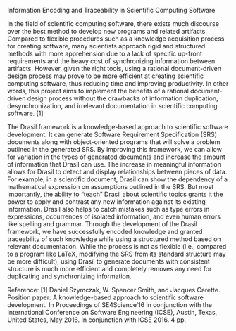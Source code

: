 Information Encoding and Traceability in Scientific Computing Software

In the field of scientific computing software, there exists much discourse over the best method to develop new programs and related artifacts. Compared to flexible procedures such as a knowledge acquisition process for creating software, many scientists approach rigid and structured methods with more apprehension due to a lack of specific up-front requirements and the heavy cost of synchronizing information between artifacts. However, given the right tools, using a rational document-driven design process may prove to be more efficient at creating scientific computing software, thus reducing time and improving productivity. In other words, this project aims to implement the benefits of a rational document-driven design process without the drawbacks of information duplication, desynchronization, and irrelevant documentation in scientific computing software. [1]

The Drasil framework is a knowledge-based approach to scientific software development. It can generate Software Requirement Specification (SRS) documents along with object-oriented programs that will solve a problem outlined in the generated SRS. By improving this framework, we can allow for variation in the types of generated documents and increase the amount of information that Drasil can use. The increase in meaningful information allows for Drasil to detect and display relationships between pieces of data. For example, in a scientific document, Drasil can show the dependency of a mathematical expression on assumptions outlined in the SRS. But most importantly, the ability to “teach” Drasil about scientific topics grants it the power to apply and contrast any new information against its existing information. Drasil also helps to catch mistakes such as type errors in expressions, occurrences of isolated information, and even human errors like spelling and grammar. Through the development of the Drasil framework, we have successfully encoded knowledge and granted traceability of such knowledge while using a structured method based on relevant documentation. While the process is not as flexible (i.e., compared to a program like LaTeX, modifying the SRS from its standard structure may be more difficult), using Drasil to generate documents with consistent structure is much more efficient and completely removes any need for duplicating and synchronizing information.

Reference:
[1] Daniel Szymczak, W. Spencer Smith, and Jacques Carette. Position paper: A knowledge-based approach to scientific software development. In Proceedings of SE4Science’16 in conjunction with the International Conference on Software Engineering (ICSE), Austin, Texas, United States, May 2016. In conjunction with ICSE 2016. 4 pp.
